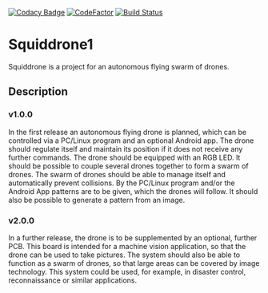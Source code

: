 [![Codacy Badge](https://api.codacy.com/project/badge/Grade/30c69d07db254d5d9c13b1cc057d4259)](https://www.codacy.com/manual/hubert.flor/Squiddrone?utm_source=github.com&amp;utm_medium=referral&amp;utm_content=elheck/Squiddrone&amp;utm_campaign=Badge_Grade)
[![CodeFactor](https://www.codefactor.io/repository/github/elheck/squiddrone/badge)](https://www.codefactor.io/repository/github/elheck/squiddrone)
[![Build Status](https://travis-ci.org/ThorsHamster/Squiddrone.svg?branch=master)](https://travis-ci.org/ThorsHamster/Squiddrone)

# Squiddrone1

Squiddrone is a project for an autonomous flying swarm of drones.

## Description

### v1.0.0
In the first release an autonomous flying drone is planned, which can be controlled via a PC/Linux program and an optional Android app. The drone should regulate itself and maintain its position if it does not receive any further commands. The drone should be equipped with an RGB LED. It should be possible to couple several drones together to form a swarm of drones. The swarm of drones should be able to manage itself and automatically prevent collisions. By the PC/Linux program and/or the Android App patterns are to be given, which the drones will follow. It should also be possible to generate a pattern from an image.

### v2.0.0
In a further release, the drone is to be supplemented by an optional, further PCB. This board is intended for a machine vision application, so that the drone can be used to take pictures. The system should also be able to function as a swarm of drones, so that large areas can be covered by image technology. This system could be used, for example, in disaster control, reconnaissance or similar applications.
